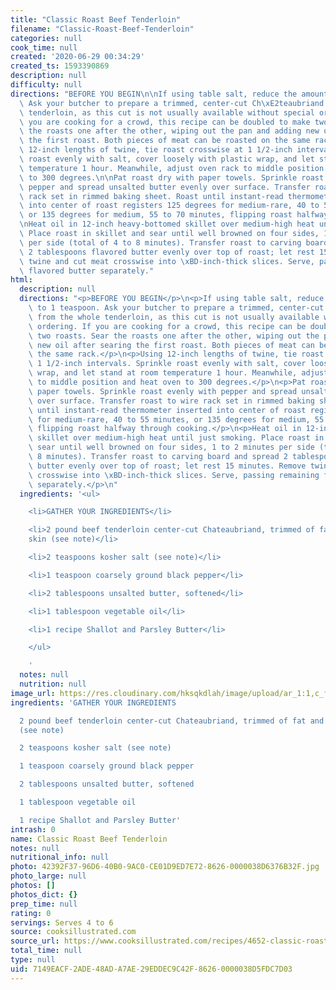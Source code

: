 ```yaml
---
title: "Classic Roast Beef Tenderloin"
filename: "Classic-Roast-Beef-Tenderloin"
categories: null
cook_time: null
created: '2020-06-29 00:34:29'
created_ts: 1593390869
description: null
difficulty: null
directions: "BEFORE YOU BEGIN\n\nIf using table salt, reduce the amount to 1 teaspoon.\
  \ Ask your butcher to prepare a trimmed, center-cut Ch\xE2teaubriand from the whole\
  \ tenderloin, as this cut is not usually available without special ordering. If\
  \ you are cooking for a crowd, this recipe can be doubled to make two roasts. Sear\
  \ the roasts one after the other, wiping out the pan and adding new oil after searing\
  \ the first roast. Both pieces of meat can be roasted on the same rack.\n\nUsing\
  \ 12-inch lengths of twine, tie roast crosswise at 1 1/2-inch intervals. Sprinkle\
  \ roast evenly with salt, cover loosely with plastic wrap, and let stand at room\
  \ temperature 1 hour. Meanwhile, adjust oven rack to middle position and heat oven\
  \ to 300 degrees.\n\nPat roast dry with paper towels. Sprinkle roast evenly with\
  \ pepper and spread unsalted butter evenly over surface. Transfer roast to wire\
  \ rack set in rimmed baking sheet. Roast until instant-read thermometer inserted\
  \ into center of roast registers 125 degrees for medium-rare, 40 to 55 minutes,\
  \ or 135 degrees for medium, 55 to 70 minutes, flipping roast halfway through cooking.\n\
  \nHeat oil in 12-inch heavy-bottomed skillet over medium-high heat until just smoking.\
  \ Place roast in skillet and sear until well browned on four sides, 1 to 2 minutes\
  \ per side (total of 4 to 8 minutes). Transfer roast to carving board and spread\
  \ 2 tablespoons flavored butter evenly over top of roast; let rest 15 minutes. Remove\
  \ twine and cut meat crosswise into \xBD-inch-thick slices. Serve, passing remaining\
  \ flavored butter separately."
html:
  description: null
  directions: "<p>BEFORE YOU BEGIN</p>\n<p>If using table salt, reduce the amount\
    \ to 1 teaspoon. Ask your butcher to prepare a trimmed, center-cut Ch\xE2teaubriand\
    \ from the whole tenderloin, as this cut is not usually available without special\
    \ ordering. If you are cooking for a crowd, this recipe can be doubled to make\
    \ two roasts. Sear the roasts one after the other, wiping out the pan and adding\
    \ new oil after searing the first roast. Both pieces of meat can be roasted on\
    \ the same rack.</p>\n<p>Using 12-inch lengths of twine, tie roast crosswise at\
    \ 1 1/2-inch intervals. Sprinkle roast evenly with salt, cover loosely with plastic\
    \ wrap, and let stand at room temperature 1 hour. Meanwhile, adjust oven rack\
    \ to middle position and heat oven to 300 degrees.</p>\n<p>Pat roast dry with\
    \ paper towels. Sprinkle roast evenly with pepper and spread unsalted butter evenly\
    \ over surface. Transfer roast to wire rack set in rimmed baking sheet. Roast\
    \ until instant-read thermometer inserted into center of roast registers 125 degrees\
    \ for medium-rare, 40 to 55 minutes, or 135 degrees for medium, 55 to 70 minutes,\
    \ flipping roast halfway through cooking.</p>\n<p>Heat oil in 12-inch heavy-bottomed\
    \ skillet over medium-high heat until just smoking. Place roast in skillet and\
    \ sear until well browned on four sides, 1 to 2 minutes per side (total of 4 to\
    \ 8 minutes). Transfer roast to carving board and spread 2 tablespoons flavored\
    \ butter evenly over top of roast; let rest 15 minutes. Remove twine and cut meat\
    \ crosswise into \xBD-inch-thick slices. Serve, passing remaining flavored butter\
    \ separately.</p>\n"
  ingredients: '<ul>

    <li>GATHER YOUR INGREDIENTS</li>

    <li>2 pound beef tenderloin center-cut Chateaubriand, trimmed of fat and silver
    skin (see note)</li>

    <li>2 teaspoons kosher salt (see note)</li>

    <li>1 teaspoon coarsely ground black pepper</li>

    <li>2 tablespoons unsalted butter, softened</li>

    <li>1 tablespoon vegetable oil</li>

    <li>1 recipe Shallot and Parsley Butter</li>

    </ul>

    '
  notes: null
  nutrition: null
image_url: https://res.cloudinary.com/hksqkdlah/image/upload/ar_1:1,c_fill,dpr_2.0,f_auto,fl_lossy.progressive.strip_profile,g_faces:auto,q_auto:low,w_344/1695_sfs-best-rost-tendrln-0011-article
ingredients: 'GATHER YOUR INGREDIENTS

  2 pound beef tenderloin center-cut Chateaubriand, trimmed of fat and silver skin
  (see note)

  2 teaspoons kosher salt (see note)

  1 teaspoon coarsely ground black pepper

  2 tablespoons unsalted butter, softened

  1 tablespoon vegetable oil

  1 recipe Shallot and Parsley Butter'
intrash: 0
name: Classic Roast Beef Tenderloin
notes: null
nutritional_info: null
photo: 42392F37-96D6-40B0-9AC0-CE01D9ED7E72-8626-0000038D6376B32F.jpg
photo_large: null
photos: []
photos_dict: {}
prep_time: null
rating: 0
servings: Serves 4 to 6
source: cooksillustrated.com
source_url: https://www.cooksillustrated.com/recipes/4652-classic-roast-beef-tenderloin?incode=MCSCM00L0&ref=new_search_experience_3&t=1593390847
total_time: null
type: null
uid: 7149EACF-2ADE-48AD-A7AE-29EDDEC9C42F-8626-0000038D5FDC7D03
---
```

